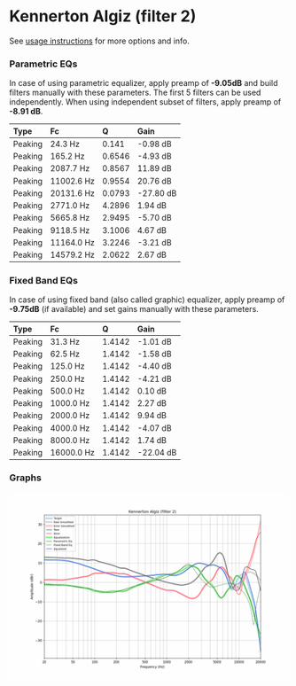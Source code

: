# Kennerton Algiz (filter 2)
See [usage instructions](https://github.com/jaakkopasanen/AutoEq#usage) for more options and info.

### Parametric EQs
In case of using parametric equalizer, apply preamp of **-9.05dB** and build filters manually
with these parameters. The first 5 filters can be used independently.
When using independent subset of filters, apply preamp of **-8.91 dB**.

| Type    | Fc         |      Q | Gain      |
|:--------|:-----------|:-------|:----------|
| Peaking | 24.3 Hz    | 0.141  | -0.98 dB  |
| Peaking | 165.2 Hz   | 0.6546 | -4.93 dB  |
| Peaking | 2087.7 Hz  | 0.8567 | 11.89 dB  |
| Peaking | 11002.6 Hz | 0.9554 | 20.76 dB  |
| Peaking | 20131.6 Hz | 0.0793 | -27.80 dB |
| Peaking | 2771.0 Hz  | 4.2896 | 1.94 dB   |
| Peaking | 5665.8 Hz  | 2.9495 | -5.70 dB  |
| Peaking | 9118.5 Hz  | 3.1006 | 4.67 dB   |
| Peaking | 11164.0 Hz | 3.2246 | -3.21 dB  |
| Peaking | 14579.2 Hz | 2.0622 | 2.67 dB   |

### Fixed Band EQs
In case of using fixed band (also called graphic) equalizer, apply preamp of **-9.75dB**
(if available) and set gains manually with these parameters.

| Type    | Fc         |      Q | Gain      |
|:--------|:-----------|:-------|:----------|
| Peaking | 31.3 Hz    | 1.4142 | -1.01 dB  |
| Peaking | 62.5 Hz    | 1.4142 | -1.58 dB  |
| Peaking | 125.0 Hz   | 1.4142 | -4.40 dB  |
| Peaking | 250.0 Hz   | 1.4142 | -4.21 dB  |
| Peaking | 500.0 Hz   | 1.4142 | 0.10 dB   |
| Peaking | 1000.0 Hz  | 1.4142 | 2.27 dB   |
| Peaking | 2000.0 Hz  | 1.4142 | 9.94 dB   |
| Peaking | 4000.0 Hz  | 1.4142 | -4.07 dB  |
| Peaking | 8000.0 Hz  | 1.4142 | 1.74 dB   |
| Peaking | 16000.0 Hz | 1.4142 | -22.04 dB |

### Graphs
![](./Kennerton%20Algiz%20(filter%202).png)